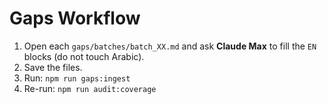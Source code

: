 # Gaps Workflow
1) Open each `gaps/batches/batch_XX.md` and ask **Claude Max** to fill the `EN` blocks (do not touch Arabic).
2) Save the files.
3) Run: `npm run gaps:ingest`
4) Re-run: `npm run audit:coverage`
